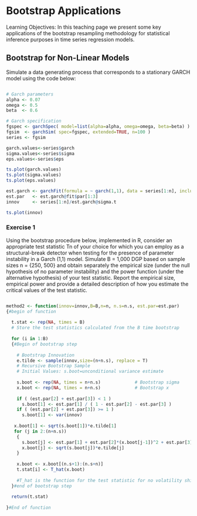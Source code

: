 # Bootstrap Applications

Learning Objectives: In this teaching page we present some key applications of the bootstrap resampling methodology for statistical inference purposes in time series regression models. 

## Bootstrap for Non-Linear Models

Simulate a data generating process that corresponds to a stationary GARCH model using the code below:

```R

# Garch parameters
alpha <- 0.07
omega <- 0.5
beta  <- 0.6

# Garch specification
fgspec <- garchSpec( model=list(alpha=alpha, omega=omega, beta=beta) )
fgsim  <- garchSim( spec=fgspec, extended=TRUE, n=100 )
series <- fgsim

garch.values<-series$garch
sigma.values<-series$sigma
eps.values<-series$eps

ts.plot(garch.values)
ts.plot(sigma.values)
ts.plot(eps.values)

est.garch <- garchFit(formula = ~ garch(1,1), data = series[1:n], include.mean = FALSE, trace = F)
est.par   <- est.garch@fit$par[1:3]
innov     <- series[1:n]/est.garch@sigma.t

ts.plot(innov)

```

### Exercise 1  

Using the bootstrap procedure below, implemented in R, consider an appropriate test statistic Tn of your choice for which you can employ as a structural-break detector when testing for the presence of parameter instability in a Garch (1,1) model.  Simulate B = 1,000 DGP based on sample sizes n = {250, 500} and obtain separately the empirical size (under the null hypothesis of no parameter instability) and the power function (under the alternative hypothesis) of your test statistic. Report the empirical size, empirical power and provide a detailed description of how you estimate the critical values of the test statistic. 

```R

method2 <- function(innov=innov,B=B,n=n, n.s=n.s, est.par=est.par)
{#begin of function
  
  t.stat <- rep(NA, times = B)
  # Store the test statistics calculated from the B time bootstrap
  
  for (i in 1:B)
  {#Begin of bootstrap step
    
    # Bootstrap Innovation
    e.tilde <- sample(innov,size=(n+n.s), replace = T)
    # Recursive Bootstrap Sample
    # Initial Values: s.boot=unconditional variance estimate
    
    s.boot <- rep(NA, times = n+n.s)             # Bootstrap sigma
    x.boot <- rep(NA, times = n+n.s)             # Bootstrap x
    
    if ( (est.par[2] + est.par[3]) < 1 )
      s.boot[1] <- est.par[1] / ( 1 - est.par[2] - est.par[3] )
    if ( (est.par[2] + est.par[3]) >= 1 )
      s.boot[1] <- var(innov)
   
   x.boot[1] <- sqrt(s.boot[1])*e.tilde[1]
   for (j in 2:(n+n.s))
    {
      s.boot[j] <- est.par[1] + est.par[2]*(x.boot[j-1])^2 + est.par[3]*s.boot[j-1]
      x.boot[j] <- sqrt(s.boot[j])*e.tilde[j]
    }
    
    x.boot <- x.boot[(n.s+1):(n.s+n)]
    t.stat[i] <- T_hat(x.boot)
    
    #T_hat is the function for the test statistic for no volatility shift
  }#end of bootstrap step
  
  return(t.stat)
  
}#End of function

```
